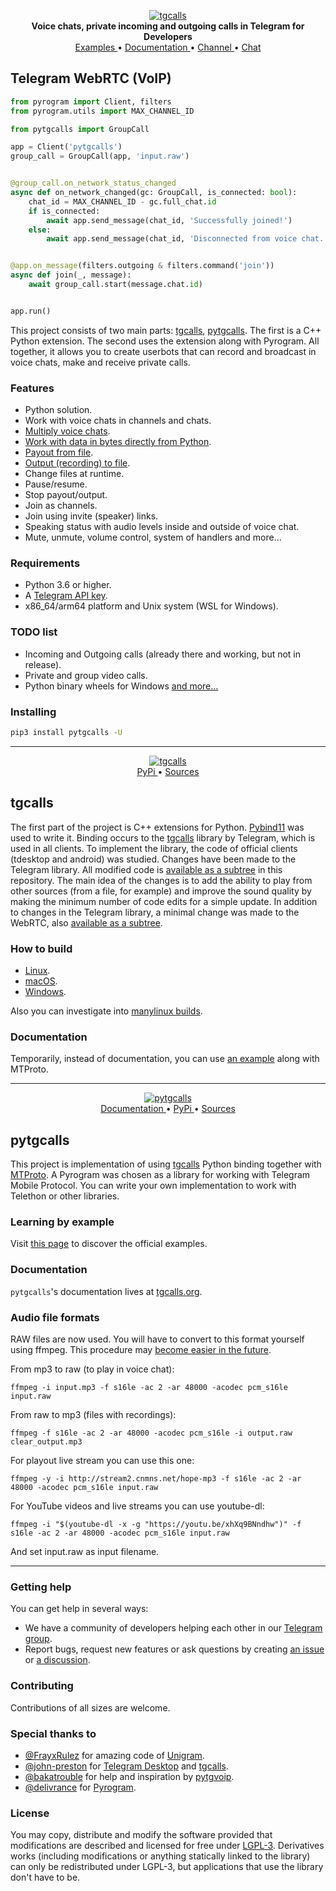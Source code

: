 <p align="center">
    <a href="https://github.com/MarshalX/tgcalls">
        <img src="https://github.com/MarshalX/tgcalls/raw/main/.github/images/logo.png" alt="tgcalls">
    </a>
    <br>
    <b>Voice chats, private incoming and outgoing calls in Telegram for Developers</b>
    <br>
    <a href="https://github.com/MarshalX/tgcalls/tree/main/examples">
        Examples
    </a>
    •
    <a href="https://tgcalls.org">
        Documentation
    </a>
    •
    <a href="https://t.me/tgcallslib">
        Channel
    </a>
    •
    <a href="https://t.me/tgcallschat">
        Chat
    </a>
</p>

## Telegram WebRTC (VoIP)

```python
from pyrogram import Client, filters
from pyrogram.utils import MAX_CHANNEL_ID

from pytgcalls import GroupCall

app = Client('pytgcalls')
group_call = GroupCall(app, 'input.raw')


@group_call.on_network_status_changed
async def on_network_changed(gc: GroupCall, is_connected: bool):
    chat_id = MAX_CHANNEL_ID - gc.full_chat.id
    if is_connected:
        await app.send_message(chat_id, 'Successfully joined!')
    else:
        await app.send_message(chat_id, 'Disconnected from voice chat..')


@app.on_message(filters.outgoing & filters.command('join'))
async def join(_, message):
    await group_call.start(message.chat.id)


app.run()
```

This project consists of two main parts: [tgcalls](#tgcalls), [pytgcalls](#pytgcalls).
The first is a C++ Python extension. 
The second uses the extension along with Pyrogram.
All together, it allows you to create userbots that can record and 
broadcast in voice chats, make and receive private calls.

### Features

- Python solution.
- Work with voice chats in channels and chats.
- [Multiply voice chats](https://github.com/MarshalX/tgcalls/blob/main/examples/radio_as_smart_plugin.py).
- [Work with data in bytes directly from Python](https://github.com/MarshalX/tgcalls/blob/main/examples/restream_using_raw_data.py).
- [Payout from file](https://github.com/MarshalX/tgcalls/blob/main/examples/playout.py).
- [Output (recording) to file](https://github.com/MarshalX/tgcalls/blob/main/examples/recorder_as_smart_plugin.py).
- Change files at runtime.
- Pause/resume.
- Stop payout/output.
- Join as channels.
- Join using invite (speaker) links.
- Speaking status with audio levels inside and outside of voice chat.
- Mute, unmute, volume control, system of handlers and more...

### Requirements

- Python 3.6 or higher.
- A [Telegram API key](https://docs.pyrogram.org/intro/setup#api-keys).
- x86_64/arm64 platform and Unix system (WSL for Windows).


### TODO list
- Incoming and Outgoing calls (already there and working, but not in release).
- Private and group video calls.
- Python binary wheels for Windows
[and more...](https://github.com/MarshalX/tgcalls/issues)

### Installing

``` bash
pip3 install pytgcalls -U
```

<hr>
<p align="center">
    <a href="https://github.com/MarshalX/tgcalls">
        <img src="https://github.com/MarshalX/tgcalls/raw/main/.github/images/tgcalls.png" alt="tgcalls">
    </a>
    <br>
    <a href="https://pypi.org/project/tgcalls/">
        PyPi
    </a>
    •
    <a href="https://github.com/MarshalX/tgcalls/tree/main/tgcalls">
        Sources
    </a>
</p>

## tgcalls 

The first part of the project is C++ extensions for Python. [Pybind11](https://github.com/pybind/pybind11)
was used to write it. Binding occurs to the [tgcalls](https://github.com/TelegramMessenger/tgcalls)
library by Telegram, which is used in all clients. 
To implement the library, the code of official clients (tdesktop and android) was studied.
Changes have been made to the Telegram library. 
All modified code is [available as a subtree](https://github.com/MarshalX/tgcalls/tree/main/tgcalls/third_party/lib_tgcalls)
in this repository. The main idea of the changes is to add the ability to play 
from other sources (from a file, for example) and improve the sound quality by making the minimum number 
of code edits for a simple update.
In addition to changes in the Telegram library, a minimal change was made to the WebRTC,
also [available as a subtree](https://github.com/MarshalX/tgcalls/tree/main/tgcalls/third_party/webrtc).

### How to build

- [Linux](build/ubuntu).
- [macOS](build/macos).
- [Windows](build/windows).

Also you can investigate into [manylinux builds](build/manylinux).

### Documentation

Temporarily, instead of documentation, you can use [an example](pytgcalls/pytgcalls)
along with MTProto.

<hr>
<p align="center">
    <a href="https://github.com/MarshalX/tgcalls">
        <img src="https://github.com/MarshalX/tgcalls/raw/main/.github/images/pytgcalls.png" alt="pytgcalls">
    </a>
    <br>
    <a href="https://tgcalls.org">
        Documentation
    </a>
    •
    <a href="https://pypi.org/project/pytgcalls/">
        PyPi
    </a>
    •
    <a href="https://github.com/MarshalX/tgcalls/tree/main/pytgcalls">
        Sources
    </a>
</p>

## pytgcalls 

This project is implementation of using [tgcalls](#tgcalls) 
Python binding together with [MTProto](https://core.telegram.org/mtproto).
A Pyrogram was chosen as a library for working with Telegram Mobile Protocol. 
You can write your own implementation to work with Telethon or other libraries.

### Learning by example

Visit [this page](https://github.com/MarshalX/tgcalls/tree/main/examples) to discover the official examples.

### Documentation

`pytgcalls`'s documentation lives at [tgcalls.org](https://tgcalls.org).

### Audio file formats

RAW files are now used. You will have to convert to this format yourself
using ffmpeg. This procedure may [become easier in the future](https://github.com/MarshalX/tgcalls/issues/15).

From mp3 to raw (to play in voice chat):
```
ffmpeg -i input.mp3 -f s16le -ac 2 -ar 48000 -acodec pcm_s16le input.raw
```

From raw to mp3 (files with recordings):
```
ffmpeg -f s16le -ac 2 -ar 48000 -acodec pcm_s16le -i output.raw clear_output.mp3
```

For playout live stream you can use this one:
```
ffmpeg -y -i http://stream2.cnmns.net/hope-mp3 -f s16le -ac 2 -ar 48000 -acodec pcm_s16le input.raw
```

For YouTube videos and live streams you can use youtube-dl:
```
ffmpeg -i "$(youtube-dl -x -g "https://youtu.be/xhXq9BNndhw")" -f s16le -ac 2 -ar 48000 -acodec pcm_s16le input.raw
```

And set input.raw as input filename.

<hr>

### Getting help

You can get help in several ways:
- We have a community of developers helping each other in our 
[Telegram group](https://t.me/tgcallschat).
- Report bugs, request new features or ask questions by creating 
[an issue](https://github.com/MarshalX/tgcalls/issues/new) or 
[a discussion](https://github.com/MarshalX/tgcalls/discussions/new).

### Contributing

Contributions of all sizes are welcome.

### Special thanks to

- [@FrayxRulez](https://github.com/FrayxRulez) for amazing code of [Unigram](https://github.com/UnigramDev/Unigram).
- [@john-preston](https://github.com/john-preston) for [Telegram Desktop](https://github.com/telegramdesktop/tdesktop) and [tgcalls](https://github.com/TelegramMessenger/tgcalls).
- [@bakatrouble](https://github.com/bakatrouble/) for help and inspiration by [pytgvoip](https://github.com/bakatrouble/pytgvoip).
- [@delivrance](https://github.com/delivrance) for [Pyrogram](https://github.com/pyrogram/pyrogram).

### License

You may copy, distribute and modify the software provided that modifications
are described and licensed for free under [LGPL-3](https://www.gnu.org/licenses/lgpl-3.0.html).
Derivatives works (including modifications or anything statically
linked to the library) can only be redistributed under LGPL-3, but
applications that use the library don't have to be.
